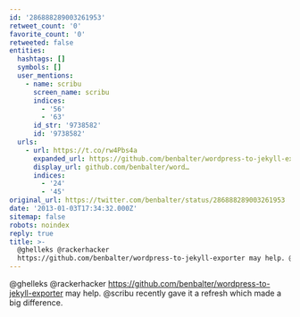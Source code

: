 ```yaml
---
id: '286888289003261953'
retweet_count: '0'
favorite_count: '0'
retweeted: false
entities:
  hashtags: []
  symbols: []
  user_mentions:
    - name: scribu
      screen_name: scribu
      indices:
        - '56'
        - '63'
      id_str: '9738582'
      id: '9738582'
  urls:
    - url: https://t.co/rw4Pbs4a
      expanded_url: https://github.com/benbalter/wordpress-to-jekyll-exporter
      display_url: github.com/benbalter/word…
      indices:
        - '24'
        - '45'
original_url: https://twitter.com/benbalter/status/286888289003261953
date: '2013-01-03T17:34:32.000Z'
sitemap: false
robots: noindex
reply: true
title: >-
  @ghelleks @rackerhacker
  https://github.com/benbalter/wordpress-to-jekyll-exporter may help. @scribu …
---
```


@ghelleks @rackerhacker https://github.com/benbalter/wordpress-to-jekyll-exporter may help. @scribu recently gave it a refresh which made a big difference.